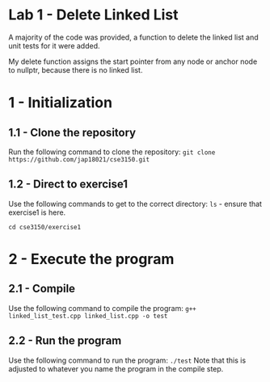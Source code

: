 # Lab 1 - Delete Linked List
A majority of the code was provided, a function to delete the linked list and unit tests for it were added.

My delete function assigns the start pointer from any node or anchor node to nullptr, because there is no linked list.
# 1 - Initialization
## 1.1 - Clone the repository
Run the following command to clone the repository:
`git clone https://github.com/jap18021/cse3150.git`
## 1.2 - Direct to exercise1
Use the following commands to get to the correct directory:
`ls` - ensure that exercise1 is here.

`cd cse3150/exercise1`
# 2 - Execute the program
## 2.1 - Compile
Use the following command to compile the program:
`g++ linked_list_test.cpp linked_list.cpp -o test`
## 2.2 - Run the program
Use the following command to run the program:
`./test`
Note that this is adjusted to whatever you name the program in the compile step.
